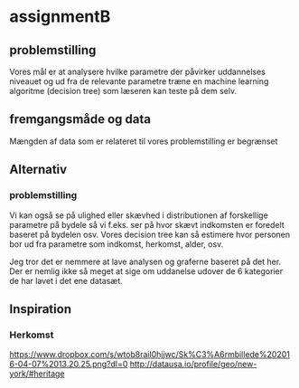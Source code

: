 # assignmentB

## problemstilling
Vores mål er at analysere hvilke parametre der påvirker uddannelses niveauet og ud fra de relevante parametre træne en machine learning algoritme (decision tree) som læseren kan teste på dem selv.
## fremgangsmåde og data
Mængden af data som er relateret til vores problemstilling er begrænset


## Alternativ
### problemstilling
Vi kan også se på ulighed eller skævhed i distributionen af forskellige parametre på bydele
så vi f.eks. ser på hvor skævt indkomsten er foredelt baseret på bydelen osv.
Vores decision tree kan så estimere hvor personen bor ud fra parametre som indkomst, herkomst, alder, osv.

Jeg tror det er nemmere at lave analysen og graferne baseret på det her. Der er nemlig ikke så meget at sige om uddanelse udover de 6 kategorier de har lavet i det ene datasæt.




## Inspiration
### Herkomst
https://www.dropbox.com/s/wtob8rail0hjjwc/Sk%C3%A6rmbillede%202016-04-07%2013.20.25.png?dl=0
http://datausa.io/profile/geo/new-york/#heritage
